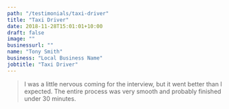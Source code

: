 ```yaml
---
path: "/testimonials/taxi-driver"
title: "Taxi Driver"
date: 2018-11-28T15:01:01+10:00
draft: false
image: ""
businessurl: ""
name: "Tony Smith"
business: "Local Business Name"
jobtitle: "Taxi Driver"
---
```


> I was a little nervous coming for the interview, but it went better than I expected. The entire process was very smooth and probably finished under 30 minutes.

